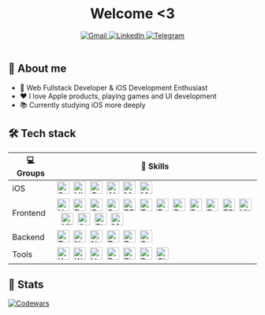 <div id="header" align="center">
    <h1>Welcome <3</h1>
</div>

<div id="socials" align="center">
    <a href="mailto:romqaaa1337@gmail.com">
        <img src="https://img.shields.io/badge/Gmail-6f24db?style=for-the-badge&logo=gmail&logoColor=white" alt="Gmail" />
    </a>
    <a href="https://www.linkedin.com/in/роман-пронин-860467273/">
        <img src="https://img.shields.io/badge/LinkedIn-6f24db?style=for-the-badge&logo=linkedin&logoColor=white" alt="LinkedIn"/>
    </a>
    <a href="https://t.me/cendres_chaudes">
        <img src="https://img.shields.io/badge/Telegram-6f24db?style=for-the-badge&logo=telegram&logoColor=white" alt="Telegram"v/>
    </a>
</div>

<br/>

## 👾 About me

-   :brain: Web Fullstack Developer & iOS Development Enthusiast
-   :heart: I love Apple products, playing games and UI development
-   :books: Currently studying iOS more deeply


## 🛠 Tech stack

| 💻 **Groups**| 🚀 **Skills**                                                                                                                                                   |
| - | - |
| iOS | <img src="https://img.shields.io/badge/Swift-black?logo=swift&logoColor=F05138" alt="Swift logo" title="Swift" height="25" />&nbsp;&nbsp;<img src="https://img.shields.io/badge/UIKit-black?logo=apple&logoColor=ffffff" alt="UIKit logo" title="UIKit" height="25" />&nbsp;&nbsp;<img src="https://img.shields.io/badge/CoreData-black?logo=apple&logoColor=ffffff" alt="CoreData logo" title="CoreData" height="25" />&nbsp;&nbsp;<img src="https://img.shields.io/badge/Alamofire-black?logo=apple&logoColor=ffffff" alt="Alamofire logo" title="Alamofire" height="25" />&nbsp;&nbsp;<img src="https://img.shields.io/badge/MVC-black?logo=task&logoColor=ffffff" alt="MVC logo" title="MVC" height="25" />&nbsp;&nbsp;<img src="https://img.shields.io/badge/MVVM-black?logo=task&logoColor=ffffff" alt="MVVM logo" title="MVVM" height="25" />&nbsp;&nbsp; |
| Frontend |  <img src="https://img.shields.io/badge/HTML-black?logo=html5&logoColor=E34F26" alt="HTML logo" title="HTML" height="25" />&nbsp;&nbsp;<img src="https://img.shields.io/badge/Pug-black?logo=pug&logoColor=A86454" alt="Pug logo" title="Pug" height="25" />&nbsp;&nbsp;<img src="https://img.shields.io/badge/CSS-black?logo=css&logoColor=663399" alt="CSS logo" title="CSS" height="25" />&nbsp;&nbsp;<img src="https://img.shields.io/badge/SCSS-black?logo=sass&logoColor=CC6699" alt="SCSS logo" title="SCSS" height="25" />&nbsp;&nbsp;<img src="https://img.shields.io/badge/BEM-black?logo=bem&logoColor=ffffff" alt="BEM logo" title="BEM" height="25" />&nbsp;&nbsp;<img src="https://img.shields.io/badge/Tailwind-black?logo=tailwind-css&logoColor=cyan" alt="Tailwind logo" title="Tailwind" height="25" />&nbsp;&nbsp;<img src="https://img.shields.io/badge/TypeScript-black?logo=typescript&logoColor=3178C6" alt="TypeScript logo" title="TypeScript" height="25" />&nbsp;&nbsp;<img src="https://img.shields.io/badge/React-black?logo=react&logoColor=61DAFB" alt="React logo" title="React" height="25" />&nbsp;&nbsp;<img src="https://img.shields.io/badge/RHF-black?logo=reacthookform&logoColor=EC5990" alt="React Hook Form logo" title="React Hook Form" height="25" />&nbsp;&nbsp;<img src="https://img.shields.io/badge/Redux-black?logo=redux&logoColor=764ABC" alt="Redux logo" title="Redux" height="25" />&nbsp;&nbsp;<img src="https://img.shields.io/badge/FSD-black?logo=react&logoColor=61DAFB" alt="FSD logo" title="FSD" height="25" />&nbsp;&nbsp;<img src="https://img.shields.io/badge/Vite-black?logo=vite&logoColor=646CFF" alt="Vite logo" title="Vite" height="25" />&nbsp;&nbsp;<img src="https://img.shields.io/badge/Vitest-black?logo=vitest&logoColor=6E9F18" alt="Vitest logo" title="Vitest" height="25" />&nbsp;&nbsp;<img src="https://img.shields.io/badge/AntDesign-black?logo=antdesign&logoColor=0170FE" alt="AntDesign logo" title="AntDesign" height="25" />&nbsp;&nbsp;<img src="https://img.shields.io/badge/Storybook-black?logo=storybook&logoColor=FF4785" alt="Storybook logo" title="Storybook" height="25" />&nbsp;&nbsp;<img src="https://img.shields.io/badge/MSW-black?logo=mockserviceworker&logoColor=FF6A33" alt="MSW logo" title="MSW" height="25" /> |
| Backend |  <img src="https://img.shields.io/badge/TypeScript-black?logo=typescript&logoColor=3178C6" alt="TypeScript logo" title="TypeScript" height="25" />&nbsp;&nbsp;<img src="https://img.shields.io/badge/NodeJS-black?logo=nodedotjs&logoColor=5FA04E" alt="NodeJS logo" title="NodeJS" height="25" />&nbsp;&nbsp;<img src="https://img.shields.io/badge/Nest-black?logo=nestjs&logoColor=E0234E" alt="Nest logo" title="Nest" height="25" />&nbsp;&nbsp;<img src="https://img.shields.io/badge/TypeORM-black?logo=typeorm&logoColor=FE0803" alt="TypeORM logo" title="TypeORM" height="25" />&nbsp;&nbsp;<img src="https://img.shields.io/badge/PostgreSQL-black?logo=postgresql&logoColor=4169E1" alt="PostgreSQL logo" title="PostgreSQL" height="25" />&nbsp;&nbsp;<img src="https://img.shields.io/badge/Swagger-black?logo=swagger&logoColor=85EA2D" alt="Swagger logo" title="Swagger" height="25" />&nbsp;&nbsp; |                                                                                                                                                                                                                                                                                                                                                     |
| Tools |  <img src="https://img.shields.io/badge/Xcode-black?logo=xcode&logoColor=147EFB" alt="Xcode logo" title="Xcode" height="25" />&nbsp;&nbsp;<img src="https://img.shields.io/badge/WebStorm-black?logo=webstorm&logoColor=61DAFB" alt="WebStorm logo" title="WebStorm" height="25" />&nbsp;&nbsp;<img src="https://img.shields.io/badge/VSCode-black?logo=vitess&logoColor=3178C6" alt="VSCode logo" title="VSCode" height="25" />&nbsp;&nbsp;<img src="https://img.shields.io/badge/DataGrip-black?logo=datagrip&logoColor=FF6C37" alt="DataGrip logo" title="DataGrip" height="25" />&nbsp;&nbsp;<img src="https://img.shields.io/badge/Figma-black?logo=figma&logoColor=FF4785" alt="Figma logo" title="Figma" height="25" />&nbsp;&nbsp;<img src="https://img.shields.io/badge/Postman-black?logo=postman&logoColor=FF6C37" alt="Postman logo" title="Postman" height="25" />&nbsp;&nbsp;<img src="https://img.shields.io/badge/Git-black?logo=git&logoColor=F05032" alt="Git logo" title="Git" height="25" />&nbsp;&nbsp; |                                                                                                                                                                                                                                                                                                                                                     |

## 📖 Stats

[![Codewars](https://www.codewars.com/users/CendresChaudes/badges/large)](https://www.codewars.com/users/CendresChaudes)
